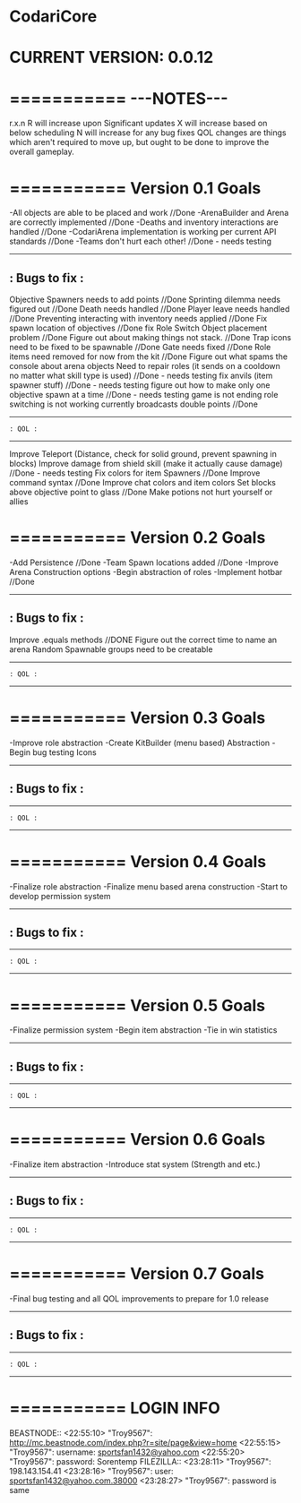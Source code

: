 CodariCore 
===========
CURRENT VERSION: 0.0.12
===========

===========
---NOTES---
===========
r.x.n
R will increase upon Significant updates
X will increase based on below scheduling
N will increase for any bug fixes 
QOL changes are things which aren't required to move up, but ought to be done to improve the overall gameplay. 


===========
Version 0.1 Goals
===========
-All objects are able to be placed and work //Done
-ArenaBuilder and Arena are correctly implemented //Done
-Deaths and inventory interactions are handled //Done
-CodariArena implementation is working per current API standards //Done
-Teams don't hurt each other!  //Done - needs testing  

---------------
: Bugs to fix :
---------------
Objective Spawners needs to add points //Done
Sprinting dilemma needs figured out //Done
Death needs handled //Done
Player leave needs handled //Done
Preventing interacting with inventory needs applied //Done
Fix spawn location of objectives //Done
fix Role Switch Object placement problem //Done
Figure out about making things not stack. //Done
Trap icons need to be fixed to be spawnable //Done
Gate needs fixed	//Done
Role items need removed for now from the kit  //Done
Figure out what spams the console about arena objects
Need to repair roles (it sends on a cooldown no matter what skill type is used)  //Done - needs testing
fix anvils (item spawner stuff)  //Done - needs testing 
figure out how to make only one objective spawn at a time  //Done - needs testing
game is not ending
role switching is not working currently
broadcasts double points  //Done

---------------
    : QOL :
---------------
Improve Teleport (Distance, check for solid ground, prevent spawning in blocks)
Improve damage from shield skill (make it actually cause damage)  //Done - needs testing
Fix colors for item Spawners //Done
Improve command syntax //Done
Improve chat colors and item colors
Set blocks above objective point to glass //Done
Make potions not hurt yourself or allies

===========
Version 0.2 Goals
===========
-Add Persistence //Done
-Team Spawn locations added //Done
-Improve Arena Construction options
-Begin abstraction of roles
-Implement hotbar //Done

---------------
: Bugs to fix :
---------------
Improve .equals methods //DONE
Figure out the correct time to name an arena
Random Spawnable groups need to be creatable

---------------
    : QOL :
---------------

===========
Version 0.3 Goals
===========
-Improve role abstraction
-Create KitBuilder (menu based) Abstraction
-Begin bug testing Icons

---------------
: Bugs to fix :
---------------

---------------
    : QOL :
---------------

===========
Version 0.4 Goals
===========
-Finalize role abstraction
-Finalize menu based arena construction
-Start to develop permission system

---------------
: Bugs to fix :
---------------

---------------
    : QOL :
---------------

===========
Version 0.5 Goals
===========
-Finalize permission system
-Begin item abstraction
-Tie in win statistics

---------------
: Bugs to fix :
---------------

---------------
    : QOL :
---------------

===========
Version 0.6 Goals
===========
-Finalize item abstraction
-Introduce stat system (Strength and etc.)

---------------
: Bugs to fix :
---------------

---------------
    : QOL :
---------------

===========
Version 0.7 Goals
===========
-Final bug testing and all QOL improvements to prepare for 1.0 release

---------------
: Bugs to fix :
---------------

---------------
    : QOL :
---------------

===========
LOGIN INFO
===========

BEASTNODE::
<22:55:10> "Troy9567": http://mc.beastnode.com/index.php?r=site/page&view=home
<22:55:15> "Troy9567": username: sportsfan1432@yahoo.com
<22:55:20> "Troy9567": password: Sorentemp
FILEZILLA::
<23:28:11> "Troy9567": 198.143.154.41
<23:28:16> "Troy9567": user: sportsfan1432@yahoo.com.38000
<23:28:27> "Troy9567": password is same